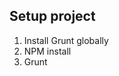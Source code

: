 <h2>Setup project</h2>
<ol>
<li>Install Grunt globally</li>
<li>NPM install</li>
<li>Grunt</li>
</ol>
